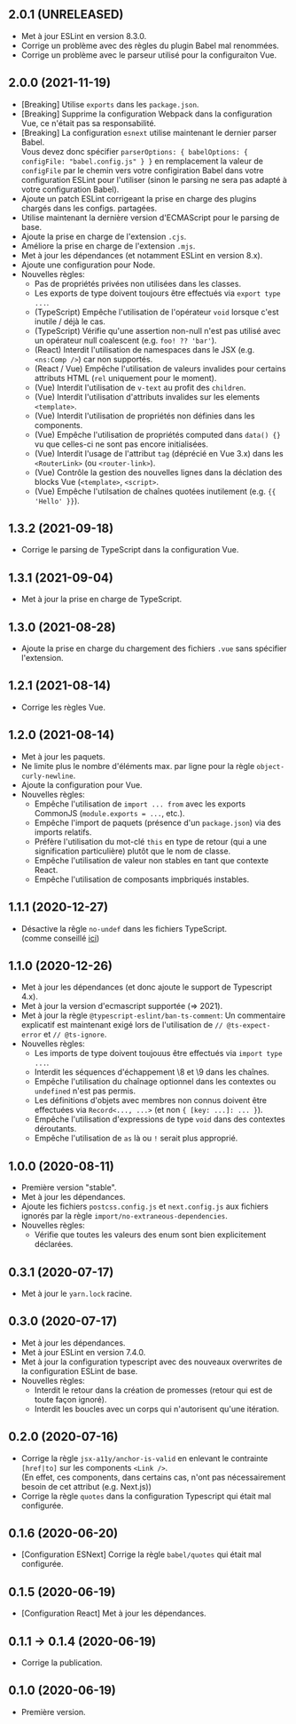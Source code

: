 ## 2.0.1 (UNRELEASED)
- Met à jour ESLint en version 8.3.0.
- Corrige un problème avec des règles du plugin Babel mal renommées.
- Corrige un problème avec le parseur utilisé pour la configuraiton Vue.

## 2.0.0 (2021-11-19)
- [Breaking] Utilise `exports` dans les `package.json`.
- [Breaking] Supprime la configuration Webpack dans la configuration Vue, ce n'était pas sa responsabilité. 
- [Breaking] La configuration `esnext` utilise maintenant le dernier parser Babel.  
  Vous devez donc spécifier `parserOptions: { babelOptions: { configFile: "babel.config.js" } }`
  en remplacement la valeur de `configFile` par le chemin vers votre configiration Babel dans votre 
  configuration ESLint pour l'utiliser (sinon le parsing ne sera pas adapté à votre configuration Babel).
- Ajoute un patch ESLint corrigeant la prise en charge des plugins chargés dans les configs. partagées.
- Utilise maintenant la dernière version d'ECMAScript pour le parsing de base.
- Ajoute la prise en charge de l'extension `.cjs`.
- Améliore la prise en charge de l'extension `.mjs`.
- Met à jour les dépendances (et notamment ESLint en version 8.x).
- Ajoute une configuration pour Node.
- Nouvelles règles:
  - Pas de propriétés privées non utilisées dans les classes.
  - Les exports de type doivent toujours être effectués via `export type ...`.
  - (TypeScript) Empêche l'utilisation de l'opérateur `void` lorsque c'est inutile / déjà le cas.
  - (TypeScript) Vérifie qu'une assertion non-null n'est pas utilisé avec un opérateur null coalescent (e.g. `foo! ?? 'bar'`).
  - (React) Interdit l'utilisation de namespaces dans le JSX (e.g. `<ns:Comp />`) car non supportés.
  - (React / Vue) Empêche l'utilisation de valeurs invalides pour certains attributs HTML (`rel` uniquement pour le moment).
  - (Vue) Interdit l'utilisation de `v-text` au profit des `children`.
  - (Vue) Interdit l'utilisation d'attributs invalides sur les elements `<template>`.
  - (Vue) Interdit l'utilisation de propriétés non définies dans les components.
  - (Vue) Empêche l'utilisation de propriétés computed dans `data() {}` vu que celles-ci ne sont pas encore initialisées.
  - (Vue) Interdit l'usage de l'attribut `tag` (déprécié en Vue 3.x) dans les `<RouterLink>` (ou `<router-link>`).
  - (Vue) Contrôle la gestion des nouvelles lignes dans la déclation des blocks Vue (`<template>`, `<script>`.
  - (Vue) Empêche l'utilsation de chaînes quotées inutilement (e.g. `{{ 'Hello' }}`).

## 1.3.2 (2021-09-18)
- Corrige le parsing de TypeScript dans la configuration Vue.

## 1.3.1 (2021-09-04)
- Met à jour la prise en charge de TypeScript.

## 1.3.0 (2021-08-28)
- Ajoute la prise en charge du chargement des fichiers `.vue` sans spécifier l'extension.

## 1.2.1 (2021-08-14)
- Corrige les règles Vue.

## 1.2.0 (2021-08-14)
- Met à jour les paquets.
- Ne limite plus le nombre d'éléments max. par ligne pour la règle `object-curly-newline`.
- Ajoute la configuration pour Vue.
- Nouvelles règles:  
  - Empêche l'utilisation de `import ... from` avec les exports CommonJS (`module.exports = ...`, etc.).
  - Empêche l'import de paquets (présence d'un `package.json`) via des imports relatifs.
  - Préfère l'utilisation du mot-clé `this` en type de retour (qui a une signification particulière) plutôt que le nom de classe.
  - Empêche l'utilisation de valeur non stables en tant que contexte React.
  - Empêche l'utilisation de composants impbriqués instables.

## 1.1.1 (2020-12-27)
- Désactive la rêgle `no-undef` dans les fichiers TypeScript.  
  (comme conseillé [ici](https://github.com/typescript-eslint/typescript-eslint/blob/master/docs/getting-started/linting/FAQ.md#i-get-errors-from-the-no-undef-rule-about-global-variables-not-being-defined-even-though-there-are-no-typescript-errors))

## 1.1.0 (2020-12-26)
- Met à jour les dépendances (et donc ajoute le support de Typescript 4.x).
- Met à jour la version d'ecmascript supportée (=> 2021).
- Met à jour la règle `@typescript-eslint/ban-ts-comment`: Un commentaire explicatif 
  est maintenant exigé lors de l'utilisation de `// @ts-expect-error` et `// @ts-ignore`.
- Nouvelles règles:
  - Les imports de type doivent toujouus être effectués via `import type ...`.
  - Interdit les séquences d'échappement \8 et \9 dans les chaînes.
  - Empêche l'utilisation du chaînage optionnel dans les contextes ou `undefined` n'est pas permis.
  - Les définitions d'objets avec membres non connus doivent être effectuées via `Record<..., ...>` (et non `{ [key: ...]: ... }`).
  - Empêche l'utilisation d'expressions de type `void` dans des contextes déroutants.
  - Empêche l'utilisation de `as` là ou `!` serait plus approprié.

## 1.0.0 (2020-08-11)
- Première version "stable".
- Met à jour les dépendances.
- Ajoute les fichiers `postcss.config.js` et `next.config.js` aux 
  fichiers ignorés par la règle `import/no-extraneous-dependencies`.
- Nouvelles règles:  
  - Vérifie que toutes les valeurs des enum sont bien explicitement déclarées.

## 0.3.1 (2020-07-17)
- Met à jour le `yarn.lock` racine.

## 0.3.0 (2020-07-17)
- Met à jour les dépendances.
- Met à jour ESLint en version 7.4.0.
- Met à jour la configuration typescript avec des nouveaux overwrites de la configuration ESLint de base.
- Nouvelles règles:  
  - Interdit le retour dans la création de promesses (retour qui est de toute façon ignoré).
  - Interdit les boucles avec un corps qui n'autorisent qu'une itération.

## 0.2.0 (2020-07-16)
- Corrige la règle `jsx-a11y/anchor-is-valid` en enlevant le contrainte `[href|to]` sur les components `<Link />`.  
  (En effet, ces components, dans certains cas, n'ont pas nécessairement besoin de cet attribut (e.g. Next.js))
- Corrige la règle `quotes` dans la configuration Typescript qui était mal configurée.

## 0.1.6 (2020-06-20)
- [Configuration ESNext] Corrige la règle `babel/quotes` qui était mal configurée.

## 0.1.5 (2020-06-19)
- [Configuration React] Met à jour les dépendances.

## 0.1.1 -> 0.1.4 (2020-06-19)
- Corrige la publication.

## 0.1.0 (2020-06-19)
- Première version.
